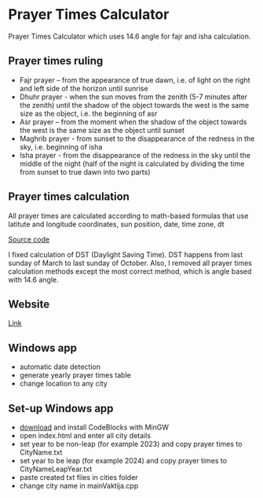 # Prayer Times Calculator
Prayer Times Calculator which uses 14.6 angle for fajr and isha calculation.

## Prayer times ruling
- Fajr prayer – from the appearance of true dawn, i.e. of light
on the right and left side of the horizon until sunrise
- Dhuhr prayer - when the sun moves from the zenith (5-7
minutes after the zenith) until the shadow of the object
towards the west is the same size as the object, i.e. the
beginning of asr
- Asr prayer – from the moment when the shadow of the
object towards the west is the same size as the object until
sunset
- Maghrib prayer - from sunset to the disappearance of the
redness in the sky, i.e. beginning of isha
- Isha prayer - from the disappearance of the redness in the
sky until the middle of the night (half of the night is
calculated by dividing the time from sunset to true dawn into
two parts)

## Prayer times calculation
All prayer times are calculated according to math-based formulas that use latitute and longitude coordinates,
sun position, date, time zone, dt

[Source code](http://praytimes.org/code/)

I fixed calculation of DST (Daylight Saving Time).
DST happens from last sunday of March to last sunday of October.
Also, I removed all prayer times calculation methods except the most correct method, which is angle based with 14.6 angle.

## Website
[Link](https://amarhusika.github.io/prayer-times-calculator)

## Windows app
- automatic date detection
- generate yearly prayer times table
- change location to any city

## Set-up Windows app
- [download](https://sourceforge.net/projects/codeblocks/files/Binaries/20.03/Windows/codeblocks-20.03mingw-setup.exe/download) and install CodeBlocks with MinGW
- open index.html and enter all city details
- set year to be non-leap (for example 2023) and copy prayer times to CityName.txt
- set year to be leap (for example 2024) and copy prayer times to CityNameLeapYear.txt
- paste created txt files in cities folder
- change city name in mainVaktija.cpp



